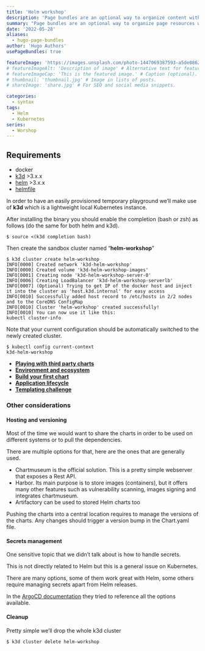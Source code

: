 ```yaml
---
title: 'Helm workshop'
description: 'Page bundles are an optional way to organize content within Hugo.'
summary: "Page bundles are an optional way to organize page resources within Hugo. You can opt-in to using page bundles in Hugo Clarity with `usePageBundles` in your site configuration --- or in a page's front matter." # For the post in lists.
date: '2022-05-28'
aliases:
  - hugo-page-bundles
author: 'Hugo Authors'
usePageBundles: true

featureImage: 'https://images.unsplash.com/photo-1447069387593-a5de0862481e?ixlib=rb-1.2.1&ixid=MnwxMjA3fDB8MHxwaG90by1wYWdlfHx8fGVufDB8fHx8&auto=format&fit=crop&w=1169&q=80' # Top image on post.
# featureImageAlt: 'Description of image' # Alternative text for featured image.
# featureImageCap: 'This is the featured image.' # Caption (optional).
# thumbnail: 'thumbnail.jpg' # Image in lists of posts.
# shareImage: 'share.jpg' # For SEO and social media snippets.

categories:
  - syntax
tags:
  - Helm
  - Kubernetes
series:
  - Worshop
---
```


## Requirements

* docker
* [k3d](https://k3d.io/) >3.x.x
* [helm](https://helm.sh/docs/intro/install/) >3.x.x
* [helmfile](https://github.com/roboll/helmfile)

In order to have an easily provisioned temporary playground we’ll make use of **k3d** which is a lightweight local Kubernetes instance.

After installing the binary you should enable the completion (bash or zsh) as follows (do the same for both helm and k3d).

```console
$ source <(k3d completion bash)
```

Then create the sandbox cluster named “**helm-workshop**”

```console
$ k3d cluster create helm-workshop
INFO[0000] Created network 'k3d-helm-workshop'
INFO[0000] Created volume 'k3d-helm-workshop-images'
INFO[0001] Creating node 'k3d-helm-workshop-server-0'
INFO[0006] Creating LoadBalancer 'k3d-helm-workshop-serverlb'
INFO[0007] (Optional) Trying to get IP of the docker host and inject it into the cluster as 'host.k3d.internal' for easy access
INFO[0010] Successfully added host record to /etc/hosts in 2/2 nodes and to the CoreDNS ConfigMap
INFO[0010] Cluster 'helm-workshop' created successfully!
INFO[0010] You can now use it like this:
kubectl cluster-info
```

Note that your current configuration should be automatically switched to the newly created cluster.

```console
$ kubectl config current-context
k3d-helm-workshop
```

* **[Playing with third party charts](01_third_party.md)**
* **[Environment and ecosystem](02_ecosystem.md)**
* **[Build your first chart](03_build_chart.md)**
* **[Application lifecycle](04_lifecycle.md)**
* **[Templating challenge](05_templating_practice.md)**

### Other considerations

#### Hosting and versioning

Most of the time we would want to share the charts in order to be used on different systems or to pull the dependencies.

There are multiple options for that, here are the ones that are generally used.


*   Chartmuseum is the official solution. This is a pretty simple webserver that exposes a Rest API.
*   Harbor. Its main purpose is to store images (containers), but it offers many other features such as vulnerability scanning, images signing and integrates chartmuseum.
*   Artifactory can be used to stored Helm charts too

Pushing the charts into a central location requires to manage the versions of the charts. Any changes should trigger a version bump in the Chart.yaml file.

#### Secrets management

One sensitive topic that we didn’t talk about is how to handle secrets.

This is not directly related to Helm but this is a general issue on Kubernetes.

There are many options, some of them work great with Helm, some others require managing secrets apart from Helm releases.

In the [ArgoCD documentation](https://argoproj.github.io/argo-cd/operator-manual/secret-management/) they tried to reference all the options available.

#### Cleanup

Pretty simple we’ll drop the whole k3d cluster

```console
$ k3d cluster delete helm-workshop
```